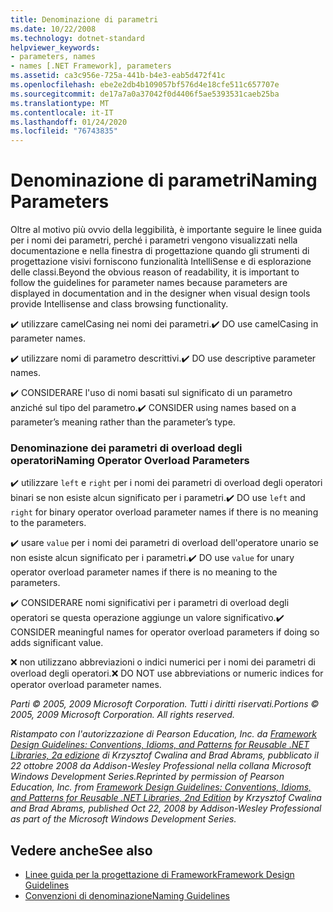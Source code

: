 ```yaml
---
title: Denominazione di parametri
ms.date: 10/22/2008
ms.technology: dotnet-standard
helpviewer_keywords:
- parameters, names
- names [.NET Framework], parameters
ms.assetid: ca3c956e-725a-441b-b4e3-eab5d472f41c
ms.openlocfilehash: ebe2e2db4b109057bf576d4e18cfe511c657707e
ms.sourcegitcommit: de17a7a0a37042f0d4406f5ae5393531caeb25ba
ms.translationtype: MT
ms.contentlocale: it-IT
ms.lasthandoff: 01/24/2020
ms.locfileid: "76743835"
---
```

# <a name="naming-parameters"></a><span data-ttu-id="a77d3-102">Denominazione di parametri</span><span class="sxs-lookup"><span data-stu-id="a77d3-102">Naming Parameters</span></span>
<span data-ttu-id="a77d3-103">Oltre al motivo più ovvio della leggibilità, è importante seguire le linee guida per i nomi dei parametri, perché i parametri vengono visualizzati nella documentazione e nella finestra di progettazione quando gli strumenti di progettazione visivi forniscono funzionalità IntelliSense e di esplorazione delle classi.</span><span class="sxs-lookup"><span data-stu-id="a77d3-103">Beyond the obvious reason of readability, it is important to follow the guidelines for parameter names because parameters are displayed in documentation and in the designer when visual design tools provide Intellisense and class browsing functionality.</span></span>

 <span data-ttu-id="a77d3-104">✔️ utilizzare camelCasing nei nomi dei parametri.</span><span class="sxs-lookup"><span data-stu-id="a77d3-104">✔️ DO use camelCasing in parameter names.</span></span>

 <span data-ttu-id="a77d3-105">✔️ utilizzare nomi di parametro descrittivi.</span><span class="sxs-lookup"><span data-stu-id="a77d3-105">✔️ DO use descriptive parameter names.</span></span>

 <span data-ttu-id="a77d3-106">✔️ CONSIDERARE l'uso di nomi basati sul significato di un parametro anziché sul tipo del parametro.</span><span class="sxs-lookup"><span data-stu-id="a77d3-106">✔️ CONSIDER using names based on a parameter’s meaning rather than the parameter’s type.</span></span>

### <a name="naming-operator-overload-parameters"></a><span data-ttu-id="a77d3-107">Denominazione dei parametri di overload degli operatori</span><span class="sxs-lookup"><span data-stu-id="a77d3-107">Naming Operator Overload Parameters</span></span>
 <span data-ttu-id="a77d3-108">✔️ utilizzare `left` e `right` per i nomi dei parametri di overload degli operatori binari se non esiste alcun significato per i parametri.</span><span class="sxs-lookup"><span data-stu-id="a77d3-108">✔️ DO use `left` and `right` for binary operator overload parameter names if there is no meaning to the parameters.</span></span>

 <span data-ttu-id="a77d3-109">✔️ usare `value` per i nomi dei parametri di overload dell'operatore unario se non esiste alcun significato per i parametri.</span><span class="sxs-lookup"><span data-stu-id="a77d3-109">✔️ DO use `value` for unary operator overload parameter names if there is no meaning to the parameters.</span></span>

 <span data-ttu-id="a77d3-110">✔️ CONSIDERARE nomi significativi per i parametri di overload degli operatori se questa operazione aggiunge un valore significativo.</span><span class="sxs-lookup"><span data-stu-id="a77d3-110">✔️ CONSIDER meaningful names for operator overload parameters if doing so adds significant value.</span></span>

 <span data-ttu-id="a77d3-111">❌ non utilizzano abbreviazioni o indici numerici per i nomi dei parametri di overload degli operatori.</span><span class="sxs-lookup"><span data-stu-id="a77d3-111">❌ DO NOT use abbreviations or numeric indices for operator overload parameter names.</span></span>

 <span data-ttu-id="a77d3-112">*Parti © 2005, 2009 Microsoft Corporation. Tutti i diritti riservati.*</span><span class="sxs-lookup"><span data-stu-id="a77d3-112">*Portions © 2005, 2009 Microsoft Corporation. All rights reserved.*</span></span>

 <span data-ttu-id="a77d3-113">*Ristampato con l'autorizzazione di Pearson Education, Inc. da [Framework Design Guidelines: Conventions, Idioms, and Patterns for Reusable .NET Libraries, 2a edizione](https://www.informit.com/store/framework-design-guidelines-conventions-idioms-and-9780321545619) di Krzysztof Cwalina and Brad Abrams, pubblicato il 22 ottobre 2008 da Addison-Wesley Professional nella collana Microsoft Windows Development Series.*</span><span class="sxs-lookup"><span data-stu-id="a77d3-113">*Reprinted by permission of Pearson Education, Inc. from [Framework Design Guidelines: Conventions, Idioms, and Patterns for Reusable .NET Libraries, 2nd Edition](https://www.informit.com/store/framework-design-guidelines-conventions-idioms-and-9780321545619) by Krzysztof Cwalina and Brad Abrams, published Oct 22, 2008 by Addison-Wesley Professional as part of the Microsoft Windows Development Series.*</span></span>

## <a name="see-also"></a><span data-ttu-id="a77d3-114">Vedere anche</span><span class="sxs-lookup"><span data-stu-id="a77d3-114">See also</span></span>

- [<span data-ttu-id="a77d3-115">Linee guida per la progettazione di Framework</span><span class="sxs-lookup"><span data-stu-id="a77d3-115">Framework Design Guidelines</span></span>](../../../docs/standard/design-guidelines/index.md)
- [<span data-ttu-id="a77d3-116">Convenzioni di denominazione</span><span class="sxs-lookup"><span data-stu-id="a77d3-116">Naming Guidelines</span></span>](../../../docs/standard/design-guidelines/naming-guidelines.md)

